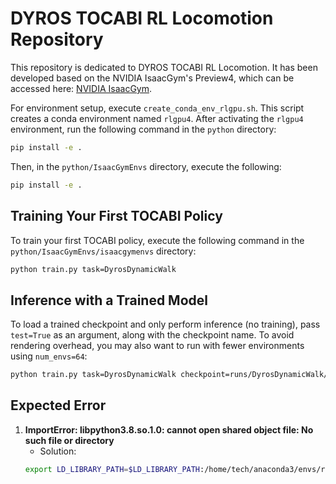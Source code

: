 # DYROS TOCABI RL Locomotion Repository

This repository is dedicated to DYROS TOCABI RL Locomotion. It has been developed based on the NVIDIA IsaacGym's Preview4, which can be accessed here: [NVIDIA IsaacGym](https://github.com/NVIDIA-Omniverse/IsaacGymEnvs).

For environment setup, execute `create_conda_env_rlgpu.sh`. This script creates a conda environment named `rlgpu4`. After activating the `rlgpu4` environment, run the following command in the `python` directory:
```bash
pip install -e .
```
Then, in the `python/IsaacGymEnvs` directory, execute the following:
```bash
pip install -e .
```

## Training Your First TOCABI Policy

To train your first TOCABI policy, execute the following command in the `python/IsaacGymEnvs/isaacgymenvs` directory:
```bash
python train.py task=DyrosDynamicWalk
```

## Inference with a Trained Model

To load a trained checkpoint and only perform inference (no training), pass `test=True` as an argument, along with the checkpoint name. To avoid rendering overhead, you may also want to run with fewer environments using `num_envs=64`:
```bash
python train.py task=DyrosDynamicWalk checkpoint=runs/DyrosDynamicWalk/nn/DyrosDynamicWalk.pth test=True num_envs=64 headless=False
```

## Expected Error

1. **ImportError: libpython3.8.so.1.0: cannot open shared object file: No such file or directory**
   - Solution: 
   ```bash
   export LD_LIBRARY_PATH=$LD_LIBRARY_PATH:/home/tech/anaconda3/envs/rlgpu4/lib
   ```